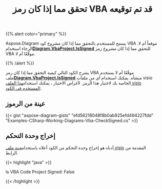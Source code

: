 ﻿---
title: تحقق مما إذا كان رمز VBA قد تم توقيعه
type: docs
weight: 100
url: /ar/net/check-if-vba-code-is-signed/
description: تحقق مما إذا كان رمز vba موقعًا بمكتبة Aspose.Diagram.
---
{{% alert color="primary" %}}

Aspose.Diagram يسمح للمستخدم بالتحقق مما إذا كان مشروع كود VBA موقعاً أم لا. الرجاء استخدام[**Diagram.VbaProject.IsSigned**](https://reference.aspose.com/diagram/net/aspose.diagram.vba/vbaproject/properties/issigned) للتحقق مما إذا كان مشروع رمز VBA موقّعًا أم لا.

{{% /alert %}}

 يشرح الكود التالي كيفية التحقق مما إذا كان رمز VBA موقّعًا أم لا يستخدم ملف[**Diagram.VbaProject.IsSigned**](https://reference.aspose.com/diagram/net/aspose.diagram.vba/vbaproject/properties/issigned) منشأه. يمكنك استخدام أي من ملفات visio الخاصة بك لاختبار هذا الرمز. لأغراض الاختبار ، يمكنك استخدام[هذا الملف visio المستخدم في الكود](1.vsdm).

## عينة من الرموز

{{< gist "aspose-diagram-gists" "efd56218048f8b0ab925efd494227fdd" "Examples-CSharp-Working-Diagrams-Vba-CheckSigned.cs" >}}

## إخراج وحدة التحكم

 أدناه هو إخراج وحدة التحكم من الكود أعلاه باستخدام[عينة ملف visio](1out.vsdm) المقدمة من الرابط.

{{< highlight "java" >}}

Is VBA Code Project Signed: False

{{< /highlight >}}
